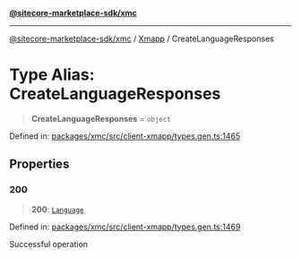 [**@sitecore-marketplace-sdk/xmc**](../../../../README.md)

***

[@sitecore-marketplace-sdk/xmc](../../../../README.md) / [Xmapp](../README.md) / CreateLanguageResponses

# Type Alias: CreateLanguageResponses

> **CreateLanguageResponses** = `object`

Defined in: [packages/xmc/src/client-xmapp/types.gen.ts:1465](https://github.com/Sitecore/marketplace-sdk/blob/main/packages/xmc/src/client-xmapp/types.gen.ts#L1465)

## Properties

### 200

> **200**: [`Language`](Language.md)

Defined in: [packages/xmc/src/client-xmapp/types.gen.ts:1469](https://github.com/Sitecore/marketplace-sdk/blob/main/packages/xmc/src/client-xmapp/types.gen.ts#L1469)

Successful operation
